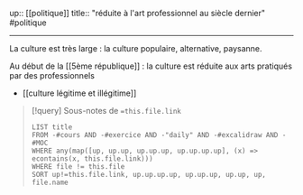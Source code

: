 up:: [[politique]]
title:: "réduite à l'art professionnel au siècle dernier"
#politique

---

La culture est très large : la culture populaire, alternative, paysanne.

Au début de la [[5ème république]] : la culture est réduite aux arts pratiqués par des professionnels
 - [[culture légitime et illégitime]]


> [!query] Sous-notes de `=this.file.link`
> ```dataview
> LIST title
> FROM -#cours AND -#exercice AND -"daily" AND -#excalidraw AND -#MOC
> WHERE any(map([up, up.up, up.up.up, up.up.up.up], (x) => econtains(x, this.file.link)))
> WHERE file != this.file
> SORT up!=this.file.link, up.up.up.up, up.up.up, up.up, up, file.name
> ```

